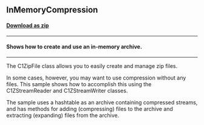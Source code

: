 ## InMemoryCompression
#### [Download as zip](https://minhaskamal.github.io/DownGit/#/home?url=https://github.com/GrapeCity/ComponentOne-WinForms-Samples/tree/master/NetFramework\Zip\CS\InMemoryCompression)
____
#### Shows how to create and use an in-memory archive.
____
The C1ZipFile class allows you to easily create and manage zip files. 

In some cases, however, you may want to use compression without any files. This sample shows how to accomplish this using the C1ZStreamReader and C1ZStreamWriter classes. 

The sample uses a hashtable as an archive containing compressed streams, and has methods for adding (compressing) files to the archive and extracting (expanding) files from the archive. 